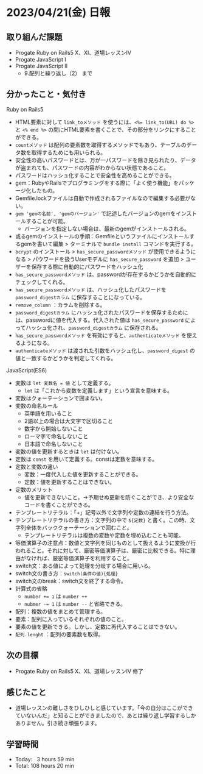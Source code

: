 # 2023/04/21(金) 日報
## 取り組んだ課題
- Progate Ruby on Rails5 X、Ⅺ、道場レッスンⅣ
- Progate JavaScript Ⅰ
- Progate JavaScript Ⅱ
  - 9.配列と繰り返し（2） まで

## 分かったこと・気付き
Ruby on Rails5
- HTML要素に対して `link_toメソッド` を使うには、`<%= link_to(URL) do %>` と `<% end %>` の間にHTML要素を書くことで、その部分をリンクにすることができる。
- `countメソッド` は配列の要素数を取得するメソッドでもあり、テーブルのデータ数を取得するためにも用いられる。
- 安全性の高いパスワードとは、万が一パスワードを除き見られたり、データが盗まれても、パスワードの内容がわからない状態であること。
- パスワードはハッシュ化することで安全性を高めることができる。
- gem：RubyやRailsでプログラミングをする際に「よく使う機能」をパッケージ化したもの。
- Gemfile.lockファイルは自動で作成されるファイルなので編集する必要がない。
- `gem 'gemの名前', 'gemのバージョン'` で記述したバージョンのgemをインストールすることが可能。
  - バージョンを指定しない場合は、最新のgemがインストールされる。
- 或るgemのインストールの手順：Gemfileというファイルにインストールするgemを書いて編集 > ターミナルで `bundle install` コマンドを実行する。
- `bcrypt` のインストール > `has_secure_passwordメソッド` が使用できるようになる > パウワードを扱うUserモデルに `has_secure_password` を追加 > ユーザーを保存する際に自動的にパスワードをハッシュ化
- `has_secure_passwordメソッド` は、passwordが存在するかどうかを自動的にチェックしてくれる。
- `has_secure_passwordメソッド` は、ハッシュ化したパスワードを `password_digestカラム` に保存することになっている。
- `remove_column` ：カラムを削除する。
- `password_digestカラム` にハッシュ化されたパスワードを保存するためには、passwordに値を代入する。代入された値は `has_secure_password` によってハッシュ化され、`password_digestカラム` に保存される。
- `has_secure_passwordメソッド` を有効にすると、`authenticateメソッド` を使えるようになる。
- `authenticateメソッド` は渡された引数をハッシュ化し、`password_digest` の値と一致するかどうかを判定してくれる。

JavaScript(ES6)
- 変数は `let 変数名 = 値` として定義する。
  - `let` は「これから変数を定義します」という宣言を意味する。
- 変数はクォーテーションで囲まない。
- 変数の命名ルール
  - 英単語を用いること
  - 2語以上の場合は大文字で区切ること
  - 数字から開始しないこと
  - ローマ字で命名しないこと
  - 日本語で命名しないこと
- 変数の値を更新するときは `let` は付けない。
- 定数は `const` を用いて定義する。constは定数を意味する。
- 定数と変数の違い
  - 変数：一度代入した値を更新することができる。
  - 定数：値を更新することはできない。
- 定数のメリット
  - 値を更新できないこと。→予期せぬ更新を防ぐことができ、より安全なコードを書くことができる。
- テンプレートリテラル：「+」記号以外で文字列や定数の連結を行う方法。
- テンプレートリテラルの書き方：文字列の中で `${定数}` と書く。この時、文字列全体をバッククォーテーションで囲むこと。
  - テンプレートリテラルは複数の変数や定数を埋め込むことも可能。 
- 等価演算子の注意点：数値と文字列を同じものとして扱えるように変換が行われること。それに対して、厳密等価演算子は、厳密に比較できる。特に理由がなければ、厳密等価演算子を利用すること。
- switch文：ある値によって処理を分岐する場合に用いる。
- switch文の書き方：`switch(条件の値){処理}`
- switch文のbreak：switch文を終了する命令。
- 計算式の省略
  - `number += 1` は `number ++`
  - `nubmer -= 1` は `number --` と省略できる。
- 配列：複数の値をまとめて管理する。
- 要素：配列に入っているそれぞれの値のこと。
- 要素の値を更新できる。しかし、定数に再代入することはできない。
- `配列.lenght` ：配列の要素数を取得。

## 次の目標
- Progate Ruby on Rails5 X、Ⅺ、道場レッスンⅣ 修了

## 感じたこと
- 道場レッスンの難しさをひしひしと感じています。「今の自分はここができていないんだ」と知ることができましたので、あとは繰り返し学習するしかありません。引き続き頑張ります。

## 学習時間
- Today:&nbsp;&nbsp;&nbsp;3 hours 59 min
- Total: 108 hours 20 min

